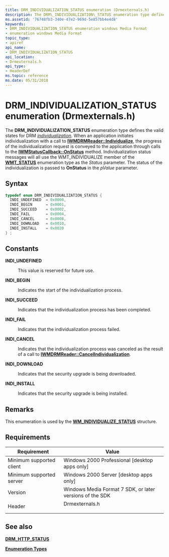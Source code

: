 ```yaml
---
title: DRM_INDIVIDUALIZATION_STATUS enumeration (Drmexternals.h)
description: The DRM\_INDIVIDUALIZATION\_STATUS enumeration type defines the valid states for DRM individualization. | DRM_INDIVIDUALIZATION_STATUS enumeration (Drmexternals.h)
ms.assetid: '76748fb3-340e-47e2-969d-5e857bb4e4d8'
keywords:
- DRM_INDIVIDUALIZATION_STATUS enumeration windows Media Format
- enumeration windows Media Format
topic_type:
- apiref
api_name:
- DRM_INDIVIDUALIZATION_STATUS
api_location:
- Drmexternals.h
api_type:
- HeaderDef
ms.topic: reference
ms.date: 05/31/2018
---
```


# DRM_INDIVIDUALIZATION_STATUS enumeration (Drmexternals.h)

The **DRM\_INDIVIDUALIZATION\_STATUS** enumeration type defines the valid states for DRM [*individualization*](wmformat-glossary.md). When an application initiates individualization with a call to [**IWMDRMReader::Individualize**](/previous-versions/windows/desktop/api/Wmsdkidl/nf-wmsdkidl-iwmdrmreader-individualize), the progress of the individualization request is conveyed to the application through calls to the [**IWMStatusCallback::OnStatus**](/previous-versions/windows/desktop/api/Wmsdkidl/nf-wmsdkidl-iwmstatuscallback-onstatus) method. Individualization status messages will all use the WMT\_INDIVIDUALIZE member of the [**WMT\_STATUS**](/previous-versions/windows/desktop/api/Wmsdkidl/ne-wmsdkidl-wmt_status) enumeration type as the *Status* parameter. The status of the individualization is passed to **OnStatus** in the *pValue* parameter.

## Syntax


```C++
typedef enum DRM_INDIVIDUALIZATION_STATUS { 
  INDI_UNDEFINED  = 0x0000,
  INDI_BEGIN      = 0x0001,
  INDI_SUCCEED    = 0x0002,
  INDI_FAIL       = 0x0004,
  INDI_CANCEL     = 0x0008,
  INDI_DOWNLOAD   = 0x0010,
  INDI_INSTALL    = 0x0020
} ;
```



## Constants

<dl> <dt>

<span id="INDI_UNDEFINED"></span><span id="indi_undefined"></span>**INDI\_UNDEFINED**
</dt> <dd>

This value is reserved for future use.

</dd> <dt>

<span id="INDI_BEGIN"></span><span id="indi_begin"></span>**INDI\_BEGIN**
</dt> <dd>

Indicates the start of the individualization process.

</dd> <dt>

<span id="INDI_SUCCEED"></span><span id="indi_succeed"></span>**INDI\_SUCCEED**
</dt> <dd>

Indicates that the individualization process has been completed.

</dd> <dt>

<span id="INDI_FAIL"></span><span id="indi_fail"></span>**INDI\_FAIL**
</dt> <dd>

Indicates that the individualization process failed.

</dd> <dt>

<span id="INDI_CANCEL"></span><span id="indi_cancel"></span>**INDI\_CANCEL**
</dt> <dd>

Indicates that the individualization process was canceled as the result of a call to [**IWMDRMReader::CancelIndividualization**](/previous-versions/windows/desktop/api/Wmsdkidl/nf-wmsdkidl-iwmdrmreader-cancelindividualization).

</dd> <dt>

<span id="INDI_DOWNLOAD"></span><span id="indi_download"></span>**INDI\_DOWNLOAD**
</dt> <dd>

Indicates that the security upgrade is being downloaded.

</dd> <dt>

<span id="INDI_INSTALL"></span><span id="indi_install"></span>**INDI\_INSTALL**
</dt> <dd>

Indicates that the security upgrade is being installed.

</dd> </dl>

## Remarks

This enumeration is used by the [**WM\_INDIVIDUALIZE\_STATUS**](wm-individualize-status.md) structure.

## Requirements



| Requirement | Value |
|-------------------------------------|-------------------------------------------------------------------------------------------|
| Minimum supported client<br/> | Windows 2000 Professional \[desktop apps only\]<br/>                                |
| Minimum supported server<br/> | Windows 2000 Server \[desktop apps only\]<br/>                                      |
| Version<br/>                  | Windows Media Format 7 SDK, or later versions of the SDK<br/>                       |
| Header<br/>                   | <dl> <dt>Drmexternals.h</dt> </dl> |



## See also

<dl> <dt>

[**DRM\_HTTP\_STATUS**](drm-http-status.md)
</dt> <dt>

[**Enumeration Types**](enumeration-types.md)
</dt> </dl>

 

 





